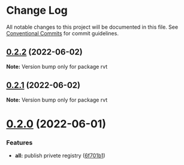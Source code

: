 # Change Log

All notable changes to this project will be documented in this file.
See [Conventional Commits](https://conventionalcommits.org) for commit guidelines.

## [0.2.2](https://gitee.com/cq_maixun_network/repo/compare/rvt@0.2.1...rvt@0.2.2) (2022-06-02)

**Note:** Version bump only for package rvt





## [0.2.1](https://gitee.com/cq_maixun_network/repo/compare/rvt@0.2.0...rvt@0.2.1) (2022-06-02)

**Note:** Version bump only for package rvt





# [0.2.0](https://gitee.com/cq_maixun_network/repo/compare/rvt@0.1.0...rvt@0.2.0) (2022-06-01)


### Features

* **all:** publish privete registry ([6f701b1](https://gitee.com/cq_maixun_network/repo/commits/6f701b170233e9a32c503c9874b92a6be11e5478))

